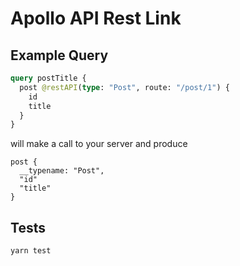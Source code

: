 # Apollo API Rest Link

## Example Query

```graphql
query postTitle {
  post @restAPI(type: "Post", route: "/post/1") {
    id
    title
  }
}
```

will make a call to your server and produce 

```
post {
  __typename: "Post",
  "id"
  "title"
}
```

## Tests

```shell
yarn test
```
